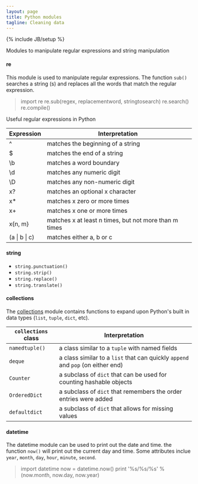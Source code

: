 ```yaml
---
layout: page
title: Python modules
tagline: Cleaning data
---
```

{% include JB/setup %}

Modules to manipulate regular expressions and string manipulation

#### re
This module is used to manipulate regular expressions.  The function `sub()` searches a string (s) and replaces all the words that match the regular expression. 

>	import re
>	re.sub(regex, replacementword, stringtosearch)
>	re.search()
>	re.compile()

Useful regular expressions in Python

Expression | Interpretation 
--- | --- 
^ | matches the beginning of a string
$ | matches the end of a string
\b | matches a word boundary
\d | matches any numeric digit
\D | matches any non-numeric digit
x? | matches an optional x character
x* | matches x zero or more times
x+ | matches x one or more times
x{n, m} | matches x at least n times, but not more than m times
(a \| b \| c) | matches either a, b or c

#### string 
* `string.punctuation()`
* `string.strip()`
* `string.replace()`
* `string.translate()`


#### collections
The [collections](https://docs.python.org/2/library/collections.html) module contains functions to expand upon Python's built in data types (`list`, `tuple`, `dict`, etc).  

`collections` class | Interpretation 
--- | ---
`namedtuple()` | a class similar to a `tuple` with named fields
`deque` | a class similar to a `list` that can quickly `append` and `pop` (on either end)
`Counter` | a subclass of `dict` that can be used for counting hashable objects
`OrderedDict` | a subclass of `dict` that remembers the order entries were added
`defaultdict` | a subclass of `dict` that allows for missing values


#### datetime
The datetime module can be used to print out the date and time. the function `now()` will print out the current day and time. Some attributes inclue `year`, `month`, `day`, `hour`, `minute`, `second`. 

>	import datetime 
>	now = datetime.now()
>	print '%s/%s/%s' % (now.month, now.day, now.year)



